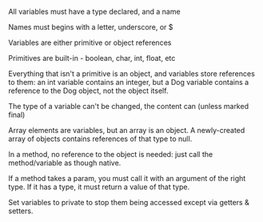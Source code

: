 All variables must have a type declared, and a name

Names must begins with a letter, underscore, or $

Variables are either primitive or object references

Primitives are built-in - boolean, char, int, float, etc

Everything that isn't a primitive is an object, and variables store references to them: an int variable contains an integer, but a Dog variable contains a reference to the Dog object, not the object itself.

The type of a variable can't be changed, the content can (unless marked final)

Array elements are variables, but an array is an object. A newly-created array of objects contains references of that type to null.

In a method, no reference to the object is needed: just call the method/variable as though native.

If a method takes a param, you must call it with an argument of the right type. If it has a type, it must return a value of that type.

Set variables to private to stop them being accessed except via getters & setters.
